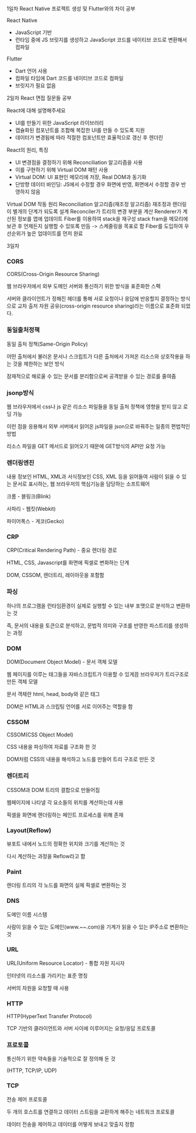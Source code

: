 1일차
React Native 프로젝트 생성 및 Flutter와의 차이 공부

React Native
- JavaScript 기반
- 런타임 중에 JS 브릿지를 생성하고 JavaScript 코드를 네이티브 코드로 변환해서 컴파일

Flutter
- Dart 언어 사용
- 컴파일 타임에 Dart 코드를 네이티브 코드로 컴파일
- 브릿지가 필요 없음

2일차
React 면접 질문들 공부

React에 대해 설명해주세요
- UI를 만들기 위한 JavaScript 라이브러리
- 캡슐화된 컴포넌트를 조합해 복잡한 UI를 만들 수 있도록 지원
- 데이터가 변경됨에 따라 적절한 컴포넌트만 효율적으로 갱신 후 렌더린

React의 원리, 특징
- UI 변경점을 결정하기 위해 Reconciliation 알고리즘을 사용
- 이를 구현하기 위해 Virtual DOM 패턴 사용
- Virtual DOM: UI 표현인 메모리에 저장, Real DOM과 동기화
- 단방향 데이터 바인딩: JS에서 수정할 경우 화면에 반영, 화면에서 수정할 경우 반영하지 않음

Virtual DOM 작동 원리
Reconciliation 알고리즘(재조정 알고리즘)
재조정과 렌더링이 별개의 단계가 되도록 설계
Reconciler가 트리의 변경 부분을 계산
Renderer가 계산된 정보를 앱에 업데이트
Fiber를 이용하여 stack을 재구성
stack fram을 메모리에 보관 후 언제든지 실행할 수 있또록 만듬
-> 스케줄링을 목표로 함
Fiber를 도입하여 우선순위가 높은 업데이트를 먼저 완료

3일차
### CORS

CORS(Cross-Origin Resource Sharing)

웹 브라우저에서 외부 도메인 서버와 통신하기 위한 방식을 표준화한 스펙

서버와 클라이언트가 정해진 헤더를 통해 서로 요청이나 응답에 반응할지 결정하는 방식으로 교차 출저 자원 공유(cross-origin resource sharing)라는 이름으로 표준화 되었다.

### 동일출처정책

동일 출처 정책(Same-Origin Policy)

어떤 출처에서 불러온 문서나 스크립트가 다른 출처에서 가져온 리소스와 상호작용을 하는 것을 제한하는 보안 방식

잠재적으로 해로울 수 있는 문서를 분리함으로써 공격받을 수 있는 경로를 줄여줌

### jsonp방식

웹 브라우저에서 css나 js 같은 리소스 파일들을 동일 출처 정책에 영향을 받지 않고 로딩 가능

이런 점을 응용해서 외부 서버에서 읽어온 js파일을 json으로 바꿔주는 일종의 편법적인 방법

리소스 파일을 GET 메서드로 읽어오기 때문에 GET방식의 API만 요청 가능

### 렌더링엔진

내용 정보인 HTML, XML과 서식정보인 CSS, XML 등을 읽어들여 사람이 읽을 수 있는 문서로 표시하는, 웹 브라우저의 핵심기능을 담당하는 소프트웨어

크롬 - 블링크(Blink)

사파리 - 웹킷(Webkit)

파이어폭스 - 게코(Gecko)

### CRP

CRP(Critical Rendering Path) - 중요 렌더링 경로

HTML, CSS, Javascript를 화면에 픽셀로 변화하는 단계

DOM, CSSOM, 렌더트리, 레이아웃을 포함함

### 파싱

하나의 프로그램을 런타임환경이 실제로 실행할 수 있는 내부 포맷으로 분석하고 변환하는 것

즉, 문서의 내용을 토큰으로 분석하고, 문법적 의미와 구조를 반영한 파스트리를 생성하는 과정

### DOM

DOM(Document Object Model) - 문서 객체 모델

웹 페이지를 이루는 태그들을 자바스크립트가 이용할 수 있게끔 브라우저가 트리구조로 만든 객체 모델

문서 객체란 html, head, body와 같은 태그

DOM은 HTML과 스크립팅 언어를 서로 이어주는 역할을 함

### CSSOM

CSSOM(CSS Object Model)

CSS 내용을 파싱하여 자료를 구조화 한 것

DOM처럼 CSS의 내용을 해석하고 노드를 만들어 트리 구조로 만든 것

### 렌더트리

CSSOM과 DOM 트리의 결합으로 만들어짐

웹페이지에 나타낼 각 요소들의 위치를 계산하는데 사용

픽셀을 화면에 렌더링하는 페인트 프로세스를 위해 존재

### Layout(Reflow)

뷰포트 내에서 노드의 정확한 위치와 크기를 계산하는 것

다시 계산하는 과정을 Reflow라고 함

### Paint

렌더링 트리의 각 노드를 화면의 실제 픽셀로 변환하는 것

### DNS

도메인 이름 시스템

사람이 읽을 수 있는 도메인(www.~~.com)을 기계가 읽을 수 있는 IP주소로 변환하는 것

### URL

URL(Uniform Resource Locator) - 통합 자원 지시자

인터넷의 리소스를 가리키는 표준 명칭

서버의 자원을 요청할 때 사용

### HTTP

HTTP(HyperText Transfer Protocol)

TCP 기반의 클라이언트와 서버 사이에 이루어지는 요청/응답 프로토콜

### 프로토콜

통신하기 위한 약속들을 기술적으로 잘 정의해 둔 것

(HTTP, TCP/IP, UDP)

### TCP

전송 제어 프로토콜

두 개의 호스트를 연결하고 데이터 스트림을 교환하게 해주는 네트워크 프로토콜

데이터 전송을 제어하고 데이터를 어떻게 보내고 맞출지 정함